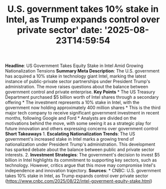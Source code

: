 ﻿---
title: "U.S. government takes 10% stake in Intel, as Trump expands control over private sector'
date: '2025-08-23T14:59:54"
category: "Markets"
summary: ""
slug: "us government takes 10 stake in intel as trump expands contr"
source_urls:
  - "https://www.cnbc.com/2025/08/22/intel-goverment-equity-stake.html"
seo:
  title: "U.S. government takes 10% stake in Intel, as Trump expands control over private sector | Hash n Hedge'
  description: '"
  keywords: ["news", "markets", "brief"]
---
**Headline**: US Government Takes Equity Stake in Intel Amid Growing Nationalization Tensions  **Summary Meta Description**: The U.S. government has acquired a 10% stake in technology giant Intel, marking the latest instance of public-private sector partnerships under President Trump's administration. The move raises questions about the balance between government control and private enterprise.  **Key Points**  * The US Treasury Department purchased $5 billion worth of Intel shares through a secondary offering * The investment represents a 10% stake in Intel, with the government now holding approximately 400 million shares * This is the third major tech company to receive significant government investment in recent months, following Google and Ford * Analysts are divided on the motivations behind the move, with some seeing it as a strategic play for future innovation and others expressing concerns over government control  **Short Takeaways**  1. **Escalating Nationalization Trends**: The US government's increased stake in Intel marks a growing trend of nationalization under President Trump's administration. This development has sparked debate about the balance between public and private sector interests. 2. **Investment Strategies**: The government's decision to invest $5 billion in Intel highlights its commitment to supporting key sectors, such as technology. However, critics argue that this move may compromise Intel's independence and innovation trajectory.  **Sources**:  * CNBC: U.S. government takes 10% stake in Intel, as Trump expands control over private sector (https://www.cnbc.com/2025/08/22/intel-goverment-equity-stake.html) 

